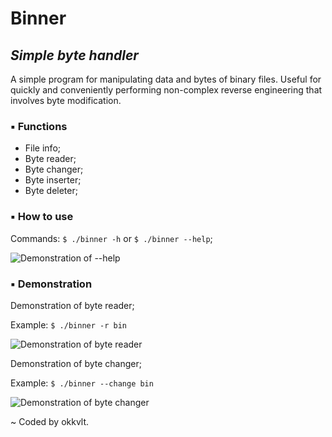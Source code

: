 # Binner
## _Simple byte handler_

A simple program for manipulating data and bytes of binary files. Useful for quickly and conveniently performing non-complex reverse engineering that involves byte modification.

### ▪ Functions

- File info;
- Byte reader;
- Byte changer;
- Byte inserter;
- Byte deleter;

### ▪ How to use

Commands: `$ ./binner -h` or `$ ./binner --help`;

![Demonstration of --help](https://i.imgur.com/YcfUb34.png)

### ▪ Demonstration

Demonstration of byte reader;

Example: `$ ./binner -r bin`

![Demonstration of byte reader](https://i.imgur.com/2rBiUhe.png)

Demonstration of byte changer;

Example: `$ ./binner --change bin`

![Demonstration of byte changer](https://i.imgur.com/E2ElWx7.png)

\~ Coded by okkvlt.
